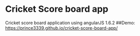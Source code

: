 # Cricket Score board app
Cricket score board application using angularJS 1.6.2
##Demo:
https://prince3339.github.io/cricket-score-board-app/
